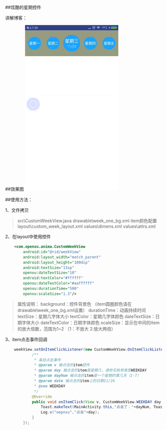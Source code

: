 ##炫酷的星期控件

讲解博客：

##效果图
![](/WeekView.gif)

##使用方法：

1、文件拷贝
> src\CustomWeekView.java
drawable\week_one_bg.xml        item颜色配置
layout\custom_week_layout.xml
values\dimens.xml
values\attrs.xml

2、在layout中使用控件
```xml
    <com.openxu.anima.CustomWeekView
        android:id="@+id/weekView"
        android:layout_width="match_parent"
        android:layout_height="100dip"
        android:textSize="13sp"
        openxu:dateTextSize="10"
        android:textColor="#ffffff"
        openxu:dateTextColor="#aaffffff"
        openxu:durationTime="500"
        openxu:scaleSize="1.3"/>
```
> 属性说明：
    background：控件背景色 （item圆圈颜色请在drawable\week_one_bg.xml设置）
    durationTime：动画持续时间
    textSize：星期几字体大小
    textColor：星期几字体颜色
    dateTextSize：日期字体大小
    dateTextColor：日期字体颜色
    scaleSize：显示在中间的item的放大倍数，范围为1~2 （1：不放大  2:放大两倍）

3、item点击事件回调
```Java
    weekView.setOnItemClickListener(new CustomWeekView.OnItemClickListener() {
            /**
             * 条目点击事件
             * @param v 被点击的item控件
             * @param day 被点击的item是星期几，请参见枚举类型WEEKDAY
             * @param dayNum 被点击的item是一个星期的第几天（1-7）
             * @param date 被点击的item上的日期11/26
             * @see WEEKDAY
             */
            @Override
            public void onItemClick(View v, CustomWeekView.WEEKDAY day, int dayNum, String date) {
                Toast.makeText(MainActivity.this,"点击了："+dayNum, Toast.LENGTH_SHORT).show();
                Log.v("oepnxu","点击"+day);
            }
        });
```